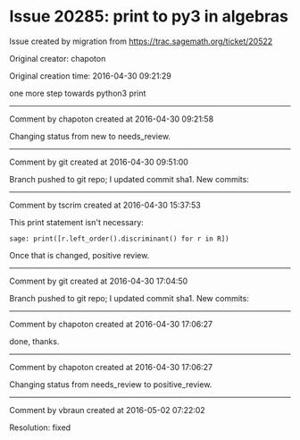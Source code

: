 # Issue 20285: print to py3 in algebras

Issue created by migration from https://trac.sagemath.org/ticket/20522

Original creator: chapoton

Original creation time: 2016-04-30 09:21:29

one more step towards python3 print


---

Comment by chapoton created at 2016-04-30 09:21:58

Changing status from new to needs_review.


---

Comment by git created at 2016-04-30 09:51:00

Branch pushed to git repo; I updated commit sha1. New commits:


---

Comment by tscrim created at 2016-04-30 15:37:53

This print statement isn't necessary:

```
sage: print([r.left_order().discriminant() for r in R])
```

Once that is changed, positive review.


---

Comment by git created at 2016-04-30 17:04:50

Branch pushed to git repo; I updated commit sha1. New commits:


---

Comment by chapoton created at 2016-04-30 17:06:27

done, thanks.


---

Comment by chapoton created at 2016-04-30 17:06:27

Changing status from needs_review to positive_review.


---

Comment by vbraun created at 2016-05-02 07:22:02

Resolution: fixed
